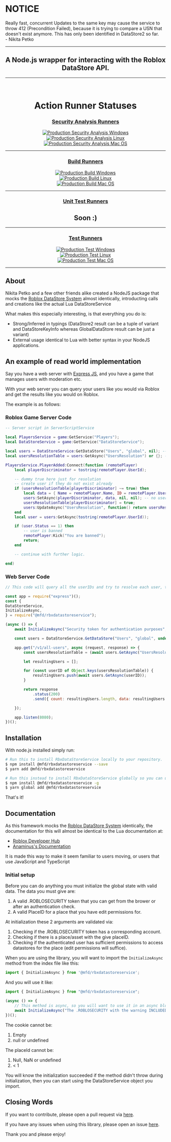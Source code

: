 # NOTICE

Really fast, concurrent Updates to the same key may cause the service to throw 412 (Precondition Failed), because it is trying to compare a USN that doesn't exist anymore.
This has only been identified in DataStore2 so far.
<br />
\- Nikita Petko
<hr />
<h2 align="center"><b>A Node.js wrapper for interacting with the Roblox DataStore API.</b></h2>
<hr />
<br />
<p align="center">
<h1 align="center"><b>Action Runner Statuses</b></h1>
<div align="center">
	<h3><u><b>Security Analysis Runners</b></u></h3>
	<p></p>
    <a style="display: block;" href="https://github.com/nkpetko/RbxDataStoreService/actions/workflows/security-analysis-windows.yml"><img src="https://github.com/nkpetko/RbxDataStoreService/actions/workflows/security-analysis-windows.yml/badge.svg?branch=master" alt="Production Security Analysis Windows"/></a>
    <a style="display: block;" href="https://github.com/nkpetko/RbxDataStoreService/actions/workflows/security-analysis-linux.yml"><img src="https://github.com/nkpetko/RbxDataStoreService/actions/workflows/security-analysis-linux.yml/badge.svg?branch=master" alt="Production Security Analysis Linux"/></a>
    <a style="display: block;" href="https://github.com/nkpetko/RbxDataStoreService/actions/workflows/security-analysis-mac-os.yml"><img src="https://github.com/nkpetko/RbxDataStoreService/actions/workflows/security-analysis-mac-os.yml/badge.svg?branch=master" alt="Production Security Analysis Mac OS"/></a>
</div>
<hr />
<div align="center">
	<h3><u><b>Build Runners</b></u></h3>
	<p></p>
    <a style="display: block;" href="https://github.com/nkpetko/RbxDataStoreService/actions/workflows/build-windows.yml"><img src="https://github.com/nkpetko/RbxDataStoreService/actions/workflows/build-windows.yml/badge.svg?branch=master" alt="Production Build Windows"/></a>
    <a style="display: block;" href="https://github.com/nkpetko/RbxDataStoreService/actions/workflows/build-linux.yml"><img src="https://github.com/nkpetko/RbxDataStoreService/actions/workflows/build-linux.yml/badge.svg?branch=master" alt="Production Build Linux"/></a>
    <a style="display: block;" href="https://github.com/nkpetko/RbxDataStoreService/actions/workflows/build-mac-os.yml"><img src="https://github.com/nkpetko/RbxDataStoreService/actions/workflows/build-mac-os.yml/badge.svg?branch=master" alt="Production Build Mac OS"/></a>
</div>
<hr />
<div align="center">
    <h3><u><b>Unit Test Runners</b></u></h3>
	<p></p>
    <h2><b>Soon :)</b></h2>
	<!-- <a style="display: block;" href="https://github.com/nkpetko/RbxDataStoreService/actions/workflows/unit-test-windows.yml"><img src="https://github.com/nkpetko/RbxDataStoreService/actions/workflows/unit-test-windows.yml/badge.svg?branch=master" alt="Production Unit Test Windows"/></a>
    <a style="display: block;" href="https://github.com/nkpetko/RbxDataStoreService/actions/workflows/unit-test-linux.yml"><img src="https://github.com/nkpetko/RbxDataStoreService/actions/workflows/unit-test-linux.yml/badge.svg?branch=master" alt="Production Unit Test Linux"/></a>
    <a style="display: block;" href="https://github.com/nkpetko/RbxDataStoreService/actions/workflows/unit-test-mac-os.yml"><img src="https://github.com/nkpetko/RbxDataStoreService/actions/workflows/unit-test-mac-os.yml/badge.svg?branch=master" alt="Production Unit Test Mac OS"/></a> -->
</div>
<hr />
<div align="center">	
	<h3><u><b>Test Runners</b></u></h3>
	<p></p>
	<a style="display: block;" href="https://github.com/nkpetko/RbxDataStoreService/actions/workflows/test-windows.yml"><img src="https://github.com/nkpetko/RbxDataStoreService/actions/workflows/test-windows.yml/badge.svg?branch=master" alt="Production Test Windows"/></a>
    <a style="display: block;" href="https://github.com/nkpetko/RbxDataStoreService/actions/workflows/test-linux.yml"><img src="https://github.com/nkpetko/RbxDataStoreService/actions/workflows/test-linux.yml/badge.svg?branch=master" alt="Production Test Linux"/></a>
    <a style="display: block;" href="https://github.com/nkpetko/RbxDataStoreService/actions/workflows/test-mac-os.yml"><img src="https://github.com/nkpetko/RbxDataStoreService/actions/workflows/test-mac-os.yml/badge.svg?branch=master" alt="Production Test Mac OS"/></a>
</div>
	<hr />

</p>

## About

Nikita Petko and a few other friends alike created a NodeJS package that mocks the [Roblox DataStore System](https://developer.roblox.com/en-us/articles/Data-store) almost identically,
introducting calls and creations like the actual Lua DataStoreService

What makes this especially interesting, is that everything you do is:

-   Strong/Inferred in typings (DataStore2 result can be a tuple of variant and DataStoreKeyInfo whereas GlobalDataStore result can be just a variant)
-   External usage identical to Lua with better syntax in your NodeJS applications.

## An example of read world implementation

Say you have a web server with [Express JS](https://www.npmjs.com/package/express), and you have a game that manages users with moderation etc.

With your web server you can query your users like you would via Roblox and get the results like you would on Roblox.

The example is as follows:

### Roblox Game Server Code

```lua
-- Server script in ServerScriptService

local PlayersService = game:GetService("Players");
local DataStoreService = game:GetService("DataStoreService");

local users = DataStoreService:GetDataStore("Users", "global", nil); -- no options parameter here as AllScopes nor V2 API isn't needed.
local usersResolutionTable = users:GetAsync("UsersResolution") or {}; -- or {} in case it's nil

PlayersService.PlayerAdded:Connect(function (remotePlayer)
    local playerDiscriminator = tostring(remotePlayer.UserId);

    -- dummy true here just for resolution
    -- create user if they do not exist already
    if (usersResolutionTable[playerDiscriminator] ~= true) then
        local data = { Name = remotePlayer.Name, ID = remotePlayer.UserId, Status = 0, Created = DateTime.now():ToISODate() };
        users:SetAsync(playerDiscriminator, data, nil, nil); -- no userIDs or DataStoreSetOptions because V2 API not enabled right now
        usersResolutionTable[playerDiscriminator] = true;
        users:UpdateAsync("UsersResolution", function() return usersResolutionTable end); -- SetAsync would suffice here but we want to skip cache
    end
    local user = users:GetAsync(tostring(remotePlayer.UserId));

    if (user.Status == 1) then
        -- user is banned
        remotePlayer:Kick("You are banned");
        return;
    end

    -- continue with further logic.

end)
```

### Web Server Code

```js
// This code will query all the userIDs and try to resolve each user, the structure depends on the UsersResolution table to be a table or null of course

const app = require("express")();
const {
DataStoreService,
InitializeAsync,
} = require("@mfd/rbxdatastoreservice");

(async () => {
    await InitializeAsync("Security token for authentication purposes", place id);

    const users = DataStoreService.GetDataStore("Users", "global", undefined); // no options parameter here as AllScopes nor V2 API isn't needed.

    app.get("/v1/all-users", async (request, response) => {
        const usersResolutionTable = (await users.GetAsync("UsersResolution"])) || {}; // or {} in case it's nil

        let resultingUsers = [];

        for (const userID of Object.keys(usersResolutionTable)) {
            resultingUsers.push(await users.GetAsync(userID));
        }

        return response
            .status(200)
            .send({ count: resultingUsers.length, data: resultingUsers });

    });

    app.listen(8080);
})();
```

## Installation

With node.js installed simply run:

```sh
# Run this to install RbxDataStoreService locally to your repository.
$ npm install @mfd/rbxdatastoreservice --save
$ yarn add @mfd/rbxdatastoreservice

# Run this instead to install RbxDataStoreService globally so you can use it anywhere.
$ npm install @mfd/rbxdatastoreservice -g
$ yarn global add @mfd/rbxdatastoreservice
```

That's it!

## Documentation

As this framework mocks the [Roblox DataStore System](https://developer.roblox.com/en-us/articles/Data-store) identically, the documentation for this will almost be identical to the Lua documentation at:

-   [Roblox Developer Hub](https://developer.roblox.com/en-us/api-reference/class/DataStoreService)
-   [Anaminus's Documentation](https://robloxapi.github.io/ref/class/DataStoreService.html)

It is made this way to make it seem familiar to users moving, or users that use JavaScript and TypeScript

### Initial setup

Before you can do anything you must initialize the global state with valid data.
The data you must give are:

1. A valid .ROBLOSECURITY token that you can get from the brower or after an authentication check.
2. A valid PlaceID for a place that you have edit permissions for.

At initialization these 2 arguments are validated via:

1. Checking if the .ROBLOSECURITY token has a corresponding account.
2. Checking if there is a place/asset with the give placeID.
3. Checking if the authenticated user has sufficient permissions to access datastores for the place (edit permissions will suffice).

When you are using the library, you will want to import the `InitializeAsync` method from the index file like this:

```ts
import { InitializeAsync } from '@mfd/rbxdatastoreservice';
```

And you will use it like:

```ts
import { InitializeAsync } from "@mfd/rbxdatastoreservice";

(async () => {
    // This method is async, so you will want to use it in an async block, or you will want to bind to .then and .catch etc.
    await InitializeAsync("The .ROBLOSECURITY with the warning INCLUDED", the place ID);
})();
```

The cookie cannot be:

1. Empty
2. null or undefined

The placeId cannot be:

1. Null, NaN or undefined
2. < 1

You will know the initialization succeeded if the method didn't throw during initialization, then you can start using the DataStoreService object you import.

## Closing Words

If you want to contribute, please open a pull request via [here](https://github.com/nkpetko/RbxDataStoreService/pulls).

If you have any issues when using this library, please open an issue [here](https://github.com/nkpetko/RbxDataStoreService/issues).

Thank you and please enjoy!
